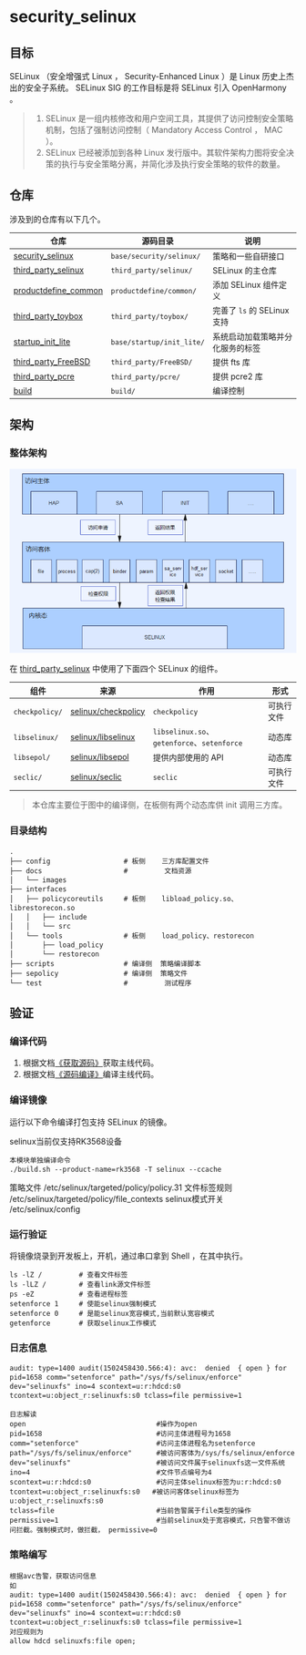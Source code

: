 # security_selinux

## 目标

SELinux （安全增强式 Linux ， Security-Enhanced Linux ）是 Linux 历史上杰出的安全子系统。 SELinux SIG 的工作目标是将 SELinux 引入 OpenHarmony 。

> 1. SELinux 是一组内核修改和用户空间工具，其提供了访问控制安全策略机制，包括了强制访问控制（ Mandatory Access Control ， MAC ）。
> 2. SELinux 已经被添加到各种 Linux 发行版中。其软件架构力图将安全决策的执行与安全策略分离，并简化涉及执行安全策略的软件的数量。

## 仓库

涉及到的仓库有以下几个。

| 仓库 | 源码目录 | 说明 |
| --- | --- | --- |
| [security_selinux](https://gitee.com/openharmony/security_selinux.git) | `base/security/selinux/` | 策略和一些自研接口 |
| [third_party_selinux](https://gitee.com/openharmony/third_party_selinux.git) | `third_party/selinux/` | SELinux 的主仓库 |
| [productdefine_common](https://gitee.com/openharmony/productdefine_common.git) | `productdefine/common/` | 添加 SELinux 组件定义 |
| [third_party_toybox](https://gitee.com/openharmony/third_party_toybox.git) | `third_party/toybox/` | 完善了 `ls` 的 SELinux 支持 |
| [startup_init_lite](https://gitee.com/openharmony/startup_init_lite.git) | `base/startup/init_lite/` | 系统启动加载策略并分化服务的标签 |
| [third_party_FreeBSD](https://gitee.com/openharmony/third_party_FreeBSD.git) | `third_party/FreeBSD/` | 提供 fts 库 |
| [third_party_pcre](https://gitee.com/openharmony/third_party_pcre2.git) | `third_party/pcre/` | 提供 pcre2 库 |
| [build](https://gitee.com/openharmony/build.git) | `build/` | 编译控制 |

## 架构

### 整体架构

![整体架构](docs/images/update.png)

在 [third_party_selinux](https://gitee.com/openharmony/third_party_selinux.git) 中使用了下面四个 SELinux 的组件。

| 组件 | 来源 | 作用 | 形式 |
| --- | --- | --- | --- |
| `checkpolicy/` | [selinux/checkpolicy](https://github.com/SELinuxProject/selinux/tree/cf853c1a0c2328ad6c62fb2b2cc55d4926301d6b/checkpolicy) | `checkpolicy` | 可执行文件 |
| `libselinux/` | [selinux/libselinux](https://github.com/SELinuxProject/selinux/tree/cf853c1a0c2328ad6c62fb2b2cc55d4926301d6b/libselinux) | `libselinux.so`、`getenforce`、`setenforce` | 动态库 |
| `libsepol/` | [selinux/libsepol](https://github.com/SELinuxProject/selinux/tree/cf853c1a0c2328ad6c62fb2b2cc55d4926301d6b/libsepol) | 提供内部使用的 API | 动态库 |
| `seclic/` | [selinux/seclic](https://github.com/SELinuxProject/selinux/tree/cf853c1a0c2328ad6c62fb2b2cc55d4926301d6b/secilc) | `seclic` | 可执行文件 |

> 本仓库主要位于图中的编译侧，在板侧有两个动态库供 init 调用三方库。

### 目录结构

```
.
├── config                  # 板侧    三方库配置文件
├── docs                    #         文档资源
│   └── images
├── interfaces
│   ├── policycoreutils     # 板侧    libload_policy.so、librestorecon.so
│   │   ├── include
│   │   └── src
│   └── tools               # 板侧    load_policy、restorecon
│       ├── load_policy
│       └── restorecon
├── scripts                 # 编译侧  策略编译脚本
├── sepolicy                # 编译侧  策略文件
└── test                    #         测试程序
```

## 验证

### 编译代码

1. 根据文档[《获取源码》](https://gitee.com/openharmony/docs/blob/master/zh-cn/device-dev/quick-start/quickstart-standard-sourcecode-acquire.md)获取主线代码。
1. 根据文档[《源码编译》](https://gitee.com/openharmony/docs/blob/master/zh-cn/device-dev/quick-start/quickstart-standard-running-hi3516-build.md)编译主线代码。

### 编译镜像

运行以下命令编译打包支持 SELinux 的镜像。

selinux当前仅支持RK3568设备
```
本模块单独编译命令
./build.sh --product-name=rk3568 -T selinux --ccache
```
策略文件
/etc/selinux/targeted/policy/policy.31
文件标签规则
/etc/selinux/targeted/policy/file_contexts
selinux模式开关
/etc/selinux/config


### 运行验证

将镜像烧录到开发板上，开机，通过串口拿到 Shell ，在其中执行。

```
ls -lZ /         # 查看文件标签
ls -lLZ /        # 查看link源文件标签
ps -eZ           # 查看进程标签
setenforce 1     # 使能selinux强制模式
setenforce 0     # 是能selinux宽容模式,当前默认宽容模式
getenforce       # 获取selinux工作模式

```
### 日志信息

```
audit: type=1400 audit(1502458430.566:4): avc:  denied  { open } for  pid=1658 comm="setenforce" path="/sys/fs/selinux/enforce" dev="selinuxfs" ino=4 scontext=u:r:hdcd:s0 tcontext=u:object_r:selinuxfs:s0 tclass=file permissive=1

日志解读
open                                #操作为open
pid=1658                            #访问主体进程号为1658
comm="setenforce"                   #访问主体进程名为setenforce
path="/sys/fs/selinux/enforce"      #被访问客体为/sys/fs/selinux/enforce
dev="selinuxfs"                     #被访问文件属于selinuxfs这一文件系统
ino=4                               #文件节点编号为4
scontext=u:r:hdcd:s0                #访问主体selinux标签为u:r:hdcd:s0
tcontext=u:object_r:selinuxfs:s0   #被访问客体selinux标签为u:object_r:selinuxfs:s0
tclass=file                         #当前告警属于file类型的操作
permissive=1                        #当前selinux处于宽容模式，只告警不做访问拦截。强制模式时，做拦截， permissive=0
```

### 策略编写

```
根据avc告警，获取访问信息
如
audit: type=1400 audit(1502458430.566:4): avc:  denied  { open } for  pid=1658 comm="setenforce" path="/sys/fs/selinux/enforce" dev="selinuxfs" ino=4 scontext=u:r:hdcd:s0 tcontext=u:object_r:selinuxfs:s0 tclass=file permissive=1
对应规则为
allow hdcd selinuxfs:file open;
```
